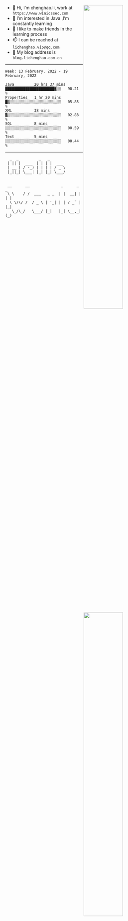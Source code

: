 [<img align="right" width="50%" src="https://github-readme-stats.vercel.app/api?username=lichlaughing&show_icons=true">](https://metrics.lecoq.io/ouuan?template=classic)
- 👋 Hi, I’m chenghao.li, work at `https://www.winicssec.com`
- 👀 I’m interested in Java ,I’m constantly learning
- 💞️ I like to make friends in the learning process
- 📫 I can be reached at `lichenghao.vip@qq.com`
- 🔗 My blog address is `blog.lichenghao.com.cn`


------
<!--START_SECTION:waka-->
```text
Week: 13 February, 2022 - 19 February, 2022

Java         20 hrs 37 mins  ██████████████████████▓░░   90.21 % 
Properties   1 hr 20 mins    █▒░░░░░░░░░░░░░░░░░░░░░░░   05.85 % 
XML          38 mins         ▓░░░░░░░░░░░░░░░░░░░░░░░░   02.83 % 
SQL          8 mins          ░░░░░░░░░░░░░░░░░░░░░░░░░   00.59 % 
Text         5 mins          ░░░░░░░░░░░░░░░░░░░░░░░░░   00.44 % 
```
<!--END_SECTION:waka-->

------

[<img align="right" width="50%" src="https://www.clustrmaps.com/map_v2.png?cl=ffffff&w=300&t=tt&d=o2HGaalky8OiHBxnoPq9wPYTNv7qpo8ua9FG06sBqt4&co=2d78ad&ct=ffffff">](https://github.com/lichlaughing)

```
  _  _         _   _       
 | || |  ___  | | | |  ___ 
 | __ | / -_) | | | | / _ \
 |_||_| \___| |_| |_| \___/
                           
```
```
 __      __              _      _     _ 
 \ \    / /  ___   _ _  | |  __| |   | |
  \ \/\/ /  / _ \ | '_| | | / _` |   |_|
   \_/\_/   \___/ |_|   |_| \__,_|   (_)
                                        
```
